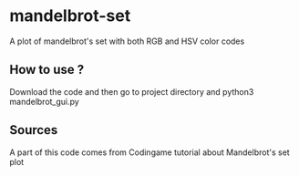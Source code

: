 # mandelbrot-set
A plot of mandelbrot's set with both RGB and HSV color codes

## How to use ?
Download the code and then go to project directory and python3 mandelbrot_gui.py

## Sources
A part of this code comes from Codingame tutorial about Mandelbrot's set plot
